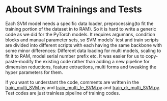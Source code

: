 # About SVM Trainings and Tests

Each SVM model needs a specific data loader, preprocessing(to fit the training portion of the dataset in to RAM). So it is hard to write a generic code as we did for the PyTorch models. It requires argumans, condition blocks and manual parameter sets, so SVM models' test and train scripts are divided into different scripts with each having the same backbone with some minor differences: Different data loading for multi models, scaling to fit it to RAM, model serial number prefix etc. It was easier for us to copy-paste-modify the existing code rather than adding a new pipeline for dimension reductions, feature extractions, multi forms and tweaking the hyper parameters for them.

If you want to understant the code, comments are written in the [train_multi_SVM.py](train_multi_SVM.py) and [train_multi_fe_SVM.py](train_multi_fe_SVM.py) and [train_dr_multi_SVM.py](train_dr_multi_SVM.py). Test codes are just trainless pipeline of training codes.